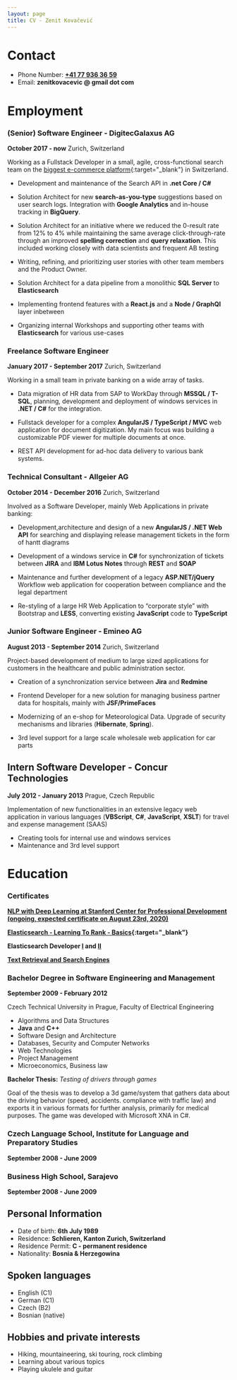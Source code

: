 ```yaml
---
layout: page
title: CV - Zenit Kovačević
---
```


# Contact

- Phone Number: **<a href="tel:0041779363659">+41 77 936 36 59</a>**
- Email: **zenitkovacevic @ gmail dot com**

# Employment
 
### (Senior) Software Engineer - DigitecGalaxus AG
**October 2017 - now** Zurich, Switzerland

Working as a Fullstack Developer in a small, agile, cross-functional search team on the [biggest e-commerce platform](https://www.galaxus.ch/){:target="_blank"} in Switzerland.

- Development and maintenance of the Search API in **.net Core / C#**

- Solution Architect for new **search-as-you-type** suggestions based on user search logs. Integration with **Google Analytics** and in-house tracking in **BigQuery**.

- Solution Architect for an initiative where we reduced the 0-result rate from 12% to 4% while maintaining the same average click-through-rate through an improved **spelling correction** and **query relaxation**. This included working closely with data scientists and frequent AB testing

- Writing, refining, and prioritizing user stories with other team members and the Product Owner.

- Solution Architect for a data pipeline from a monolithic **SQL Server** to **Elasticsearch**

- Implementing frontend features with a **React.js** and a **Node / GraphQl** layer inbetween

- Organizing internal Workshops and supporting other teams with **Elasticsearch** for various use-cases


### Freelance Software Engineer
**January 2017 - September 2017** Zurich, Switzerland

Working in a small team in private banking on a wide array of tasks.  

- Data migration of HR data from SAP to WorkDay through **MSSQL / T-SQL**, planning, development and deployment of windows services in **.NET / C#** for the integration.

- Fullstack developer for a complex **AngularJS / TypeScript / MVC** web application for document digitization. My main focus was building a customizable PDF viewer for multiple documents at once.

- REST API development for ad-hoc data delivery to various bank
systems.

### Technical Consultant - Allgeier AG
**October 2014 - December 2016** Zurich, Switzerland

Involved as a Software Developer, mainly Web Applications in private banking:

- Development,architecture and design of a new **AngularJS / .NET Web API** for searching and displaying release management tickets in the form of hantt diagrams
  
- Development of a windows service in **C#** for synchronization of tickets
between **JIRA** and **IBM Lotus Notes** through **REST** and **SOAP**

- Maintenance and further development of a legacy **ASP.NET/jQuery** Workflow web application for cooperation between compliance and the legal department
  
- Re-styling of a large HR Web Application to “corporate style” with Bootstrap and **LESS**, converting existing **JavaScript** code to **TypeScript**


### Junior Software Engineer - Emineo AG
**August 2013 - September 2014** Zurich, Switzerland

Project-based development of medium to large sized applications for customers in the healthcare and public administration sector. 

- Creation of a synchronization service between **Jira** and **Redmine**

- Frontend Developer for a new solution for managing business partner data for hospitals, mainly with **JSF/PrimeFaces**

- Modernizing of an e-shop for Meteorological Data. Upgrade of security mechanisms and libraries (**Hibernate**, **Spring**).

- 3rd level support for a large scale wholesale web application for car parts

## Intern Software Developer - Concur Technologies
**July 2012 - January 2013** Prague, Czech Republic

Implementation of new functionalities in an extensive legacy web
application in various languages (**VBScript**, **C#**, **JavaScript**, **XSLT**) for
travel and expense management (SAAS)

- Creating tools for internal use and windows services
- Maintenance and 3rd level support

# Education

### Certificates

**[NLP with Deep Learning at Stanford Center for Professional Development (ongoing, expected certificate on August 23rd, 2020)](https://online.stanford.edu/courses/xcs224n-natural-language-processing-deep-learning)**

**[Elasticsearch - Learning To Rank - Basics](https://badgr.com/public/assertions/F6Am_S5ISKqwLLh1P_kaKg){:target="_blank"}**

**Elasticsearch Developer [I](assets/cv/esI.png) and [II](assets/cv/esII.png)**

**[Text Retrieval and Search Engines](https://www.coursera.org/account/accomplishments/verify/7QUR5YV5NXX7)**


### Bachelor Degree in Software Engineering and Management
**September 2009 - February 2012** 

Czech Technical University in Prague, Faculty of Electrical Engineering

- Algorithms and Data Structures
- **Java** and **C++** 
- Software Design and Architecture
- Databases, Security and Computer Networks
- Web Technologies
- Project Management
- Microeconomics, Business law

**Bachelor Thesis:** *Testing of drivers through games*

Goal of the thesis was to develop a 3d game/system that gathers data about
the driving behavior (speed, accidents. compliance with traffic law) and exports
it in various formats for further analysis, primarily for medical purposes. The game was developed with Microsoft XNA in C#.

### Czech Language School, Institute for Language and Preparatory Studies
**September 2008 - June 2009** 

### Business High School, Sarajevo
**September 2008 - June 2009** 

## Personal Information

- Date of birth: **6th July 1989**
- Residence: **Schlieren, Kanton Zurich, Switzerland**
- Residence Permit: **C - permanent residence**
- Nationality: **Bosnia & Herzegowina**

## Spoken languages
- English (C1)
- German (C1)
- Czech (B2)
- Bosnian (native)

## Hobbies and private interests

- Hiking, mountaineering, ski touring, rock climbing  
- Learning about various topics  
- Playing ukulele and guitar